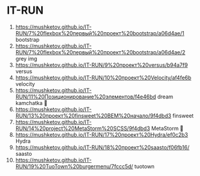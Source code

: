# IT-RUN
1. https://mushketov.github.io/IT-RUN/7%20flexbox%20первый%20проект%20bootstrap/a06d4ae/1 bootstrap
2. https://mushketov.github.io/IT-RUN/7%20flexbox%20первый%20проект%20bootstrap/a06d4ae/2 grey img
3. https://mushketov.github.io/IT-RUN/9%20проект%20versus/b94a7f9 versus
4. https://mushketov.github.io/IT-RUN/10%20проект%20Velocity/af4fe6b velocity
5. https://mushketov.github.io/IT-RUN/11%20Позиционирование%20элементов/f4e46bd dream kamchatka :large_blue_circle:
6. https://mushketov.github.io/IT-RUN/13%20проект%20finsweet%20BEM%20начало/9f4dbd3 finsweet 
7. https://mushketov.github.io/IT-RUN/14%20project%20MetaStorm%20SCSS/9f4dbd3 MetaStorm :red_circle:
8. https://mushketov.github.io/IT-RUN/17%20проект%20Hydra/ef0c2b3 Hydra
9. https://mushketov.github.io/IT-RUN/18%20проект%20saasto/f06fb16/ saasto
9. https://mushketov.github.io/IT-RUN/19%20TuoTown%20burgermenu/7fccc5d/ tuotown